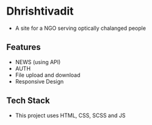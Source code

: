 
# Dhrishtivadit

- A site for a NGO serving optically chalanged people


## Features 
 - NEWS (using API)
 - AUTH
 - File upload and download
 - Responsive Design
## Tech Stack
 - This project uses HTML, CSS, SCSS and JS

